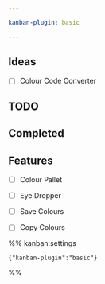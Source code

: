 ```yaml
---

kanban-plugin: basic

---
```


## Ideas

- [ ] Colour Code Converter


## TODO



## Completed



## Features

- [ ] Colour Pallet
- [ ] Eye Dropper
- [ ] Save Colours
- [ ] Copy Colours




%% kanban:settings
```
{"kanban-plugin":"basic"}
```
%%